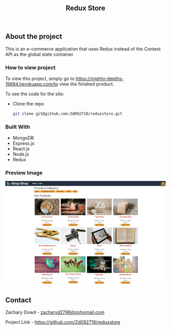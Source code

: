 <br>
<p align="center">
   <h2 align="center">Redux Store</h2>
</p>
<br>

## About the project

This is an e-commerce application that uses Redux instead of the Context API as the global state container.

### How to view project

To view this project, simply go to https://mighty-depths-19684.herokuapp.com/to view the finished product.

To see the code for the site:

- Clone the repo

  ```sh
  git clone git@github.com:Zd092718/reduxstore.git
  ```

### Built With

- MongoDB
- Express.js
- React.js
- Node.js
- Redux

### Preview Image

![screenshot of site](./reduxstore.png)

## Contact

Zachary Dowd - zacharyd2796@zohomail.com

Project Link - https://github.com/Zd092718/reduxstore
